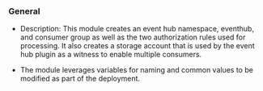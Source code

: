 ### General 

* Description: This module creates an event hub namespace, eventhub, and consumer group as well as the two authorization rules used for processing.  It also creates a storage account that is used by the event hub plugin as a witness to enable multiple consumers.

* The module leverages variables for naming and common values to be modified as part of the deployment.



